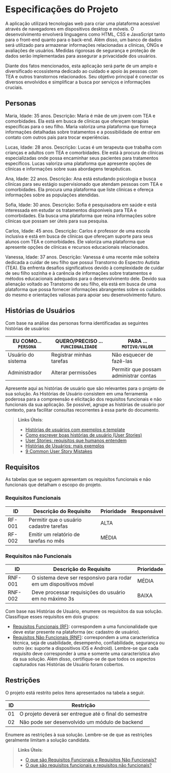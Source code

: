 # Especificações do Projeto

A aplicação utilizará tecnologias web para criar uma plataforma acessível através de navegadores em dispositivos desktop e móveis. O desenvolvimento envolverá linguagens como HTML, CSS e JavaScript tanto para o front-end quanto para o back-end. Além disso, um banco de dados será utilizado para armazenar informações relacionadas a clínicas, ONGs e avaliações de usuários. Medidas rigorosas de segurança e proteção de dados serão implementadas para assegurar a privacidade dos usuários.

Diante dos fatos mencionados, esta aplicação será parte de um amplo e diversificado ecossistema dedicado ao cuidado e apoio às pessoas com TEA e outros transtornos relacionados. Seu objetivo principal é conectar os diversos envolvidos e simplificar a busca por serviços e informações cruciais.

## Personas

Maria, Idade: 35 anos.
Descrição: Maria é mãe de um jovem com TEA e comorbidades. Ela está em busca de clínicas que ofereçam terapias específicas para o seu filho. Maria valoriza uma plataforma que forneça informações detalhadas sobre tratamentos e a possibilidade de entrar em contato com outros pais para trocar experiências.

Lucas, Idade: 28 anos. 
Descrição: Lucas é um terapeuta que trabalha com crianças e adultos com TEA e comorbidades. Ele está à procura de clínicas especializadas onde possa encaminhar seus pacientes para tratamentos específicos. Lucas valoriza uma plataforma que apresente opções de clínicas e informações sobre suas abordagens terapêuticas. 

Ana, Idade: 22 anos. 
Descrição: Ana está estudando psicologia e busca clínicas para seu estágio supervisionado que atendam pessoas com TEA e comorbidades. Ela procura uma plataforma que liste clínicas e ofereça informações sobre as populações atendidas. 

Sofia, Idade: 30 anos. 
Descrição: Sofia é pesquisadora em saúde e está interessada em estudar os tratamentos disponíveis para TEA e comorbidades. Ela busca uma plataforma que reúna informações sobre clínicas que possam ser úteis para sua pesquisa.

Carlos, Idade: 45 anos.
Descrição: Carlos é professor de uma escola inclusiva e está em busca de clínicas que ofereçam suporte para seus alunos com TEA e comorbidades. Ele valoriza uma plataforma que apresente opções de clínicas e recursos educacionais relacionados.

Vanessa, Idade: 37 anos.
Descrição: Vanessa é uma recente mãe solteira dedicada a cuidar de seu filho que possui Transtorno do Espectro Autista (TEA). Ela enfrenta desafios significativos devido à complexidade de cuidar de seu filho sozinha e à carência de informações sobre tratamentos e métodos educacionais adequados para o desenvolvimento dele. Devido  sua alienação voltado ao Transtorno de seu filho, ela está em busca de uma plataforma que possa fornecer informações abrangentes sobre os cuidados do mesmo e orientações valiosas para apoiar seu desenvolvimento futuro.


## Histórias de Usuários

Com base na análise das personas forma identificadas as seguintes histórias de usuários:

|EU COMO... `PERSONA`| QUERO/PRECISO ... `FUNCIONALIDADE` |PARA ... `MOTIVO/VALOR`                 |
|--------------------|------------------------------------|----------------------------------------|
|Usuário do sistema  | Registrar minhas tarefas           | Não esquecer de fazê-las               |
|Administrador       | Alterar permissões                 | Permitir que possam administrar contas |

Apresente aqui as histórias de usuário que são relevantes para o projeto de sua solução. As Histórias de Usuário consistem em uma ferramenta poderosa para a compreensão e elicitação dos requisitos funcionais e não funcionais da sua aplicação. Se possível, agrupe as histórias de usuário por contexto, para facilitar consultas recorrentes à essa parte do documento.

> **Links Úteis**:
> - [Histórias de usuários com exemplos e template](https://www.atlassian.com/br/agile/project-management/user-stories)
> - [Como escrever boas histórias de usuário (User Stories)](https://medium.com/vertice/como-escrever-boas-users-stories-hist%C3%B3rias-de-usu%C3%A1rios-b29c75043fac)
> - [User Stories: requisitos que humanos entendem](https://www.luiztools.com.br/post/user-stories-descricao-de-requisitos-que-humanos-entendem/)
> - [Histórias de Usuários: mais exemplos](https://www.reqview.com/doc/user-stories-example.html)
> - [9 Common User Story Mistakes](https://airfocus.com/blog/user-story-mistakes/)

## Requisitos

As tabelas que se seguem apresentam os requisitos funcionais e não funcionais que detalham o escopo do projeto.

### Requisitos Funcionais

|ID    | Descrição do Requisito  | Prioridade | Responsável |
|------|-----------------------------------------|----| ----|
|RF-001| Permitir que o usuário cadastre tarefas | ALTA |  |
|RF-002| Emitir um relatório de tarefas no mês   | MÉDIA | |


### Requisitos não Funcionais

|ID     | Descrição do Requisito  |Prioridade |
|-------|-------------------------|----|
|RNF-001| O sistema deve ser responsivo para rodar em um dispositivos móvel | MÉDIA | 
|RNF-002| Deve processar requisições do usuário em no máximo 3s |  BAIXA | 

Com base nas Histórias de Usuário, enumere os requisitos da sua solução. Classifique esses requisitos em dois grupos:

- [Requisitos Funcionais
 (RF)](https://pt.wikipedia.org/wiki/Requisito_funcional):
 correspondem a uma funcionalidade que deve estar presente na
  plataforma (ex: cadastro de usuário).
- [Requisitos Não Funcionais
  (RNF)](https://pt.wikipedia.org/wiki/Requisito_n%C3%A3o_funcional):
  correspondem a uma característica técnica, seja de usabilidade,
  desempenho, confiabilidade, segurança ou outro (ex: suporte a
  dispositivos iOS e Android).
Lembre-se que cada requisito deve corresponder à uma e somente uma
característica alvo da sua solução. Além disso, certifique-se de que
todos os aspectos capturados nas Histórias de Usuário foram cobertos.

## Restrições

O projeto está restrito pelos itens apresentados na tabela a seguir.

|ID| Restrição                                             |
|--|-------------------------------------------------------|
|01| O projeto deverá ser entregue até o final do semestre |
|02| Não pode ser desenvolvido um módulo de backend        |


Enumere as restrições à sua solução. Lembre-se de que as restrições geralmente limitam a solução candidata.

> **Links Úteis**:
> - [O que são Requisitos Funcionais e Requisitos Não Funcionais?](https://codificar.com.br/requisitos-funcionais-nao-funcionais/)
> - [O que são requisitos funcionais e requisitos não funcionais?](https://analisederequisitos.com.br/requisitos-funcionais-e-requisitos-nao-funcionais-o-que-sao/)
